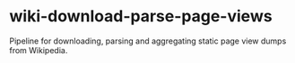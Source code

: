# wiki-download-parse-page-views
Pipeline for downloading, parsing and aggregating static page view dumps from Wikipedia.
